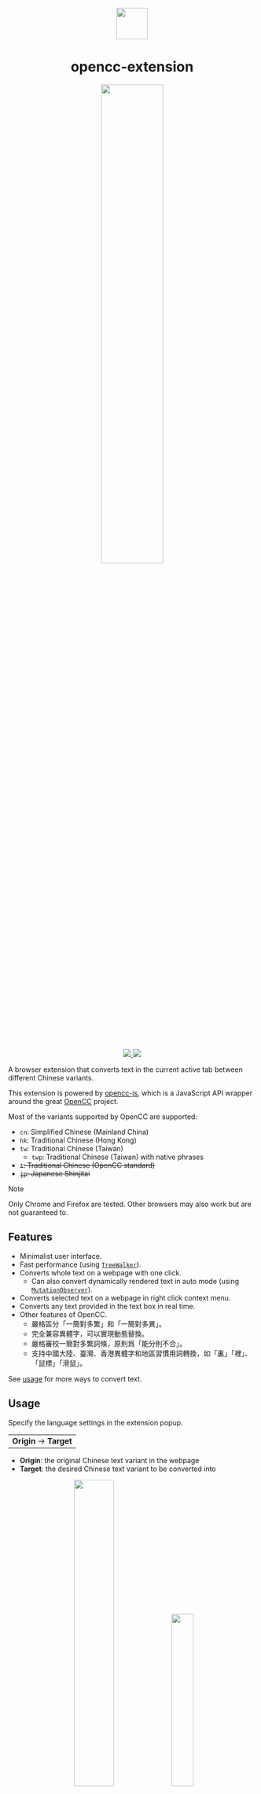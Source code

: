 <p align="center">
  <img src="./icon.png" width="64px" />
</p>

<h1 align="center">opencc-extension</h1>

<p align="center"><img src="./demo.gif" width="50%" /></p>

<p align="center">
  <a href="https://chromewebstore.google.com/detail/opencc/jmlbcbhpnfpffhniogblmmiklgbopoif">
    <img src="https://user-images.githubusercontent.com/585534/107280622-91a8ea80-6a26-11eb-8d07-77c548b28665.png">
  </a>
  <a href="https://addons.mozilla.org/firefox/addon/opencc">
    <img src="https://user-images.githubusercontent.com/585534/107280546-7b9b2a00-6a26-11eb-8f9f-f95932f4bfec.png" />
  </a>
</p>

A browser extension that converts text in the current active tab between different Chinese variants.

This extension is powered by [opencc-js](https://github.com/nk2028/opencc-js),
which is a JavaScript API wrapper around the great [OpenCC](https://github.com/BYVoid/OpenCC) project.

Most of the variants supported by OpenCC are supported:

- `cn`: Simplified Chinese (Mainland China)
- `hk`: Traditional Chinese (Hong Kong)
- `tw`: Traditional Chinese (Taiwan)
  - `twp`: Traditional Chinese (Taiwan) with native phrases
- ~~`t`: Traditional Chinese (OpenCC standard)~~
- ~~`jp`: Japanese Shinjitai~~

> [!NOTE]
> Only Chrome and Firefox are tested.
> Other browsers may also work but are not guaranteed to.

## Features

- Minimalist user interface.
- Fast performance (using [`TreeWalker`](https://developer.mozilla.org/en-US/docs/Web/API/TreeWalker)).
- Converts whole text on a webpage with one click.
  - Can also convert dynamically rendered text in auto mode
    (using [`MutationObserver`](https://developer.mozilla.org/en-US/docs/Web/API/MutationObserver)).
- Converts selected text on a webpage in right click context menu.
- Converts any text provided in the text box in real time.
- Other features of OpenCC.
  - 嚴格區分「一簡對多繁」和「一簡對多異」。
  - 完全兼容異體字，可以實現動態替換。
  - 嚴格審校一簡對多繁詞條，原則爲「能分則不合」。
  - 支持中國大陸、臺灣、香港異體字和地區習慣用詞轉換，如「裏」「裡」、「鼠標」「滑鼠」。

See [usage](#usage) for more ways to convert text.

## Usage

Specify the language settings in the extension popup.

<table><tr><td>
  <strong>Origin</strong> → <strong>Target</strong>
</td></tr></table>

- **Origin**: the original Chinese text variant in the webpage
- **Target**: the desired Chinese text variant to be converted into

<p align="center">
  <img src="./select.gif" width="40%" />
  <img src="./textbox.gif" width="30%" />
</p>

<p align="center">
  <sub><strong>Left:</strong> Convert Text Selection on Webpage</sub>
  <br>
  <sub><strong>Right:</strong> Convert Any Text in Text Box</sub>
</p>

<p align="center">
  <img src="./demo.gif" width="40%" />
  <img src="./auto.gif" width="40%" />
</p>

<p align="center">
  <sub><strong>Left:</strong> One Click</sub>
  <br>
  <sub><strong>Right:</strong> Auto Mode</sub>
</p>

When auto mode is enabled, a grey badge with the letter `A` appears on the corner of the extension icon.

All text in the webpage of the current active tab is converted whenever it loads or is updated.

> [!NOTE]
> For performance reason, auto mode will not convert text on webpages which
> explicitly specify their `lang` attributes to be languages other than `zh` in their HTML documents.

<p align="center">
  <img src="./select.gif" width="40%" />
  <img src="./textbox.gif" width="30%" />
</p>

<p align="center">
  <sub><strong>Left:</strong> Convert Text Selection on Webpage</sub>
  <br>
  <sub><strong>Right:</strong> Convert Any Text in Text Box</sub>
</p>

## Credits

- https://github.com/BYVoid/OpenCC
- https://github.com/nk2028/opencc-js

---

<p align="center">
  <sub><strong>~ crafted with ♥︎ by tnychn ~</strong></sub>
  <br>
  <sub><strong>MIT © 2024 Tony Chan</strong></sub>
</p>
